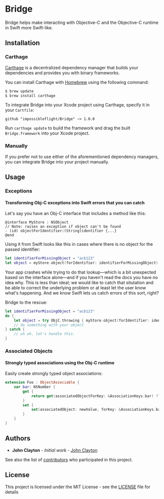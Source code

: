 #  Bridge

Bridge helps make interacting with Objective-C and the Objective-C runtime in Swift more Swift-like.  

## Installation

### Carthage

[Carthage](https://github.com/Carthage/Carthage) is a decentralized dependency manager that builds your dependencies and provides you with binary frameworks.

You can install Carthage with [Homebrew](http://brew.sh/) using the following command:

```bash
$ brew update
$ brew install carthage
```

To integrate Bridge into your Xcode project using Carthage, specify it in your `Cartfile`:

```ogdl
github "impossibleflight/Bridge" ~> 1.0.0
```

Run `carthage update` to build the framework and drag the built `Bridge.framework` into your Xcode project.

### Manually

If you prefer not to use either of the aforementioned dependency managers, you can integrate Bridge into your project manually.


## Usage

### Exceptions
#### Transforming Obj-C exceptions into Swift errors that you can catch

Let's say you have an Obj-C interface that includes a method like this:

```objc
@interface MyStore : NSObject
// Note: raises an exception if object can't be found
- (id) objectForIdentifier:(String)identifier {...}
@end
```
Using it from Swift looks like this in cases where there is no object for the passed identifier:

```swift
let identifierForMissingObject = "acb123" 
let object = myStore.object(forIdentifier: identifierForMissingObject) --> 💥
```
Your app crashes while trying to do that lookup—which is a bit unexpected based on the interface alone—and if you haven't read the docs you have no idea why. This is less than ideal; we would like to catch that situtation and be able to correct the underlying problem or at least let the user know what's happening. And we know Swift lets us catch errors of this sort, right?

Bridge to the rescue:

```swift
let identifierForMissingObject = "acb123" 
do {
	let object = try ObjC.throwing { myStore.object(forIdentifier: identifierForMissingObject) }
	// do something with your object 
} catch {
	// uh oh. let's handle this.
}
```

### Associated Objects
#### Strongly typed associations using the Obj-C runtime

Easily create strongly typed object associations:

```swift
extension Foo : ObjectAssociable {
	var bar: NSNumber {
		get {
			return get(associatedObjectForKey: &AssociationKeys.bar) ?? 0
		}
		set {
			set(associatedObject: newValue, forKey: &AssociationKeys.bar)
		}
	}
}
```

## Authors

* **John Clayton** - *Initial work* - [John Clayton](https://github.com/johnclayton)

See also the list of [contributors](https://github.com/impossibleflight/Bridge/contributors) who participated in this project.

## License

This project is licensed under the MIT License - see the [LICENSE](LICENSE) file for details

